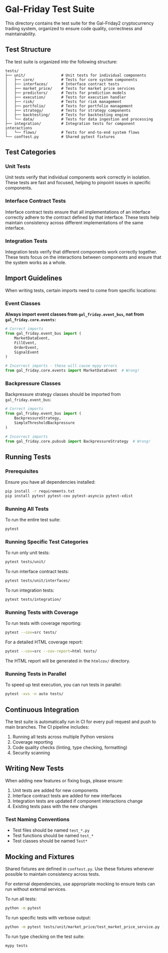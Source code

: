 # Gal-Friday Test Suite

This directory contains the test suite for the Gal-Friday2 cryptocurrency trading system, organized to ensure code quality, correctness and maintainability.

## Test Structure

The test suite is organized into the following structure:

```
tests/
├── unit/                # Unit tests for individual components
│   ├── core/            # Tests for core system components
│   ├── interfaces/      # Interface contract tests
│   ├── market_price/    # Tests for market price services
│   ├── predictors/      # Tests for prediction models
│   ├── execution/       # Tests for execution handler
│   ├── risk/            # Tests for risk management
│   ├── portfolio/       # Tests for portfolio management
│   ├── strategy/        # Tests for strategy components
│   ├── backtesting/     # Tests for backtesting engine
│   └── data/            # Tests for data ingestion and processing
├── integration/         # Integration tests for component interactions
│   └── flows/           # Tests for end-to-end system flows
└── conftest.py          # Shared pytest fixtures
```

## Test Categories

### Unit Tests

Unit tests verify that individual components work correctly in isolation. These tests are fast and focused, helping to pinpoint issues in specific components.

### Interface Contract Tests

Interface contract tests ensure that all implementations of an interface correctly adhere to the contract defined by that interface. These tests help maintain consistency across different implementations of the same interface.

### Integration Tests

Integration tests verify that different components work correctly together. These tests focus on the interactions between components and ensure that the system works as a whole.

## Import Guidelines

When writing tests, certain imports need to come from specific locations:

### Event Classes

**Always import event classes from `gal_friday.event_bus`, not from `gal_friday.core.events`:**

```python
# Correct imports
from gal_friday.event_bus import (
    MarketDataEvent,
    FillEvent,
    OrderEvent,
    SignalEvent
)

# Incorrect imports - these will cause mypy errors
from gal_friday.core.events import MarketDataEvent  # Wrong!
```

### Backpressure Classes

Backpressure strategy classes should be imported from `gal_friday.event_bus`:

```python
# Correct imports
from gal_friday.event_bus import (
    BackpressureStrategy,
    SimpleThresholdBackpressure
)

# Incorrect imports
from gal_friday.core.pubsub import BackpressureStrategy  # Wrong!
```

## Running Tests

### Prerequisites

Ensure you have all dependencies installed:

```bash
pip install -r requirements.txt
pip install pytest pytest-cov pytest-asyncio pytest-xdist
```

### Running All Tests

To run the entire test suite:

```bash
pytest
```

### Running Specific Test Categories

To run only unit tests:

```bash
pytest tests/unit/
```

To run interface contract tests:

```bash
pytest tests/unit/interfaces/
```

To run integration tests:

```bash
pytest tests/integration/
```

### Running Tests with Coverage

To run tests with coverage reporting:

```bash
pytest --cov=src tests/
```

For a detailed HTML coverage report:

```bash
pytest --cov=src --cov-report=html tests/
```

The HTML report will be generated in the `htmlcov/` directory.

### Running Tests in Parallel

To speed up test execution, you can run tests in parallel:

```bash
pytest -xvs -n auto tests/
```

## Continuous Integration

The test suite is automatically run in CI for every pull request and push to main branches. The CI pipeline includes:

1. Running all tests across multiple Python versions
2. Coverage reporting
3. Code quality checks (linting, type checking, formatting)
4. Security scanning

## Writing New Tests

When adding new features or fixing bugs, please ensure:

1. Unit tests are added for new components
2. Interface contract tests are added for new interfaces
3. Integration tests are updated if component interactions change
4. Existing tests pass with the new changes

### Test Naming Conventions

- Test files should be named `test_*.py`
- Test functions should be named `test_*`
- Test classes should be named `Test*`

## Mocking and Fixtures

Shared fixtures are defined in `conftest.py`. Use these fixtures whenever possible to maintain consistency across tests.

For external dependencies, use appropriate mocking to ensure tests can run without external services.

To run all tests:

```bash
python -m pytest
```

To run specific tests with verbose output:

```bash
python -m pytest tests/unit/market_price/test_market_price_service.py -v
```

To run type checking on the test suite:

```bash
mypy tests
```
